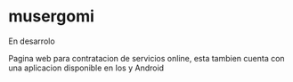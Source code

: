 # musergomi
En desarrolo

Pagina web para contratacion de servicios online, esta tambien cuenta con una aplicacion disponible en Ios y Android 
